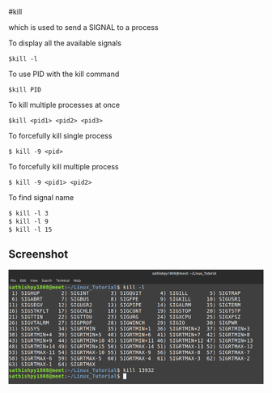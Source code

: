 #kill

which is used to send a SIGNAL to a process

To display all the available signals
```
$kill -l
```

To use PID with the kill command
```
$kill PID
```

To kill multiple processes at once
```
$kill <pid1> <pid2> <pid3>
```

To forcefully kill single process
```
$ kill -9 <pid>
```

To forcefully kill multiple process
```
$ kill -9 <pid1> <pid2>
```

To find signal name
```
$ kill -l 3
$ kill -l 9
$ kill -l 15
```

## Screenshot
![kill](screenshots/kill.jpg)

